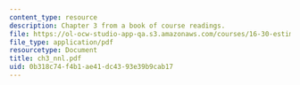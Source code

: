 ```yaml
---
content_type: resource
description: Chapter 3 from a book of course readings.
file: https://ol-ocw-studio-app-qa.s3.amazonaws.com/courses/16-30-estimation-and-control-of-aerospace-systems-spring-2004/0b318c74f4b1ae41dc4393e39b9cab17_ch3_nnl.pdf
file_type: application/pdf
resourcetype: Document
title: ch3_nnl.pdf
uid: 0b318c74-f4b1-ae41-dc43-93e39b9cab17
---
```

